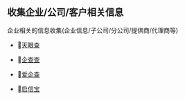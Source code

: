 ## 收集企业/公司/客户相关信息

企业相关的信息收集(企业信息/子公司/分公司/提供商/代理商等)

- 🔗[天眼查](https://www.tianyancha.com/)

- 🔗[企查查](https://www.qcc.com/)

- 🔗[爱企查](https://aiqicha.baidu.com/)

- 🔗[启信宝](https://www.qixin.com/)

